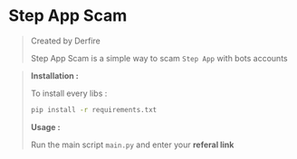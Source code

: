 # Step App Scam

> Created by Derfire
>
> Step App Scam is a simple way to scam `Step App` with bots accounts

> **Installation :**
>
> To install every libs : 
>
> ```bash
> pip install -r requirements.txt
> ```
>
> **Usage :**
>
> Run the main script `main.py` and enter your **referal link**

